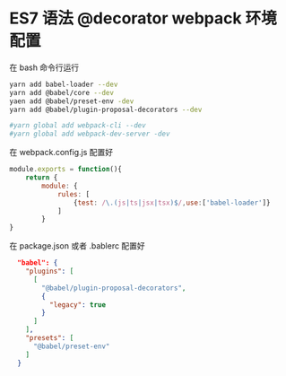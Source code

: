 # ES7 语法 @decorator webpack 环境配置

在 bash 命令行运行
```bash
yarn add babel-loader --dev
yarn add @babel/core --dev
yaen add @babel/preset-env -dev
yarn add @babel/plugin-proposal-decorators --dev

#yarn global add webpack-cli --dev
#yarn global add webpack-dev-server -dev
```

在 webpack.config.js 配置好

```js
module.exports = function(){
	return {
		module: {
			rules: [
				{test: /\.(js|ts|jsx|tsx)$/,use:['babel-loader']}
			]
		}
}
```
 
在 package.json 或者 .bablerc 配置好

```json
  "babel": {
    "plugins": [
      [
        "@babel/plugin-proposal-decorators",
        {
          "legacy": true
        }
      ]
    ],
    "presets": [
      "@babel/preset-env"
    ]
  }
```